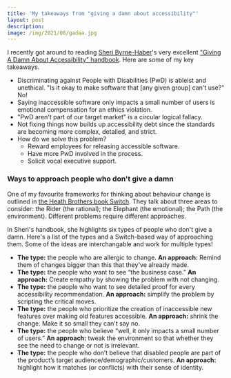 ```yaml
---
title: 'My takeaways from "giving a damn about accessibility"'
layout: post
description:
image: /img/2021/08/gadaa.jpg
---
```


I recently got around to reading [Sheri Byrne-Haber](https://sheribyrnehaber.medium.com/)'s very excellent ["Giving A Damn About Accessibility" handbook](https://uxdesign.cc/giving-a-damn-about-accessibility-6caf90be5a40). Here are some of my key takeaways.

- Discriminating against People with Disabilities (PwD) is ableist and unethical. "Is it okay to make software that [any given group] can't use?" No!
- Saying inaccessible software only impacts a small number of users is emotional compensation for an ethics violation.
- "PwD aren't part of our target market" is a circular logical fallacy.
- Not fixing things now builds up accessibility debt since the standards are becoming more complex, detailed, and strict.
- How do we solve this problem?
  - Reward employees for releasing accessible software.
  - Have more PwD involved in the process.
  - Solicit vocal executive support.

### Ways to approach people who don't give a damn

One of my favourite frameworks for thinking about behaviour change is outlined in [the Heath Brothers book Switch](https://heathbrothers.com/books/switch/). They talk about three areas to consider: the Rider (the rational); the Elephant (the emotional); the Path (the environment). Different problems require different approaches.

In Sheri's handbook, she highlights six types of people who don't give a damn. Here's a list of the types and a Switch-based way of approaching them. Some of the ideas are interchangable and work for multiple types!

- **The type:** the people who are allergic to change. **An approach:** Remind them of changes bigger than this that they've already made.
- **The type:** the people who want to see “the business case.” **An approach:** Create empathy by showing the problem with not changing.
- **The type:** the people who want to see detailed proof for every accessibility recommendation. **An approach:** simplify the problem by scripting the critical moves.
- **The type:** the people who prioritize the creation of inaccessible new features over making old features accessible. **An approach:** shrink the change. Make it so small they can't say no.
- **The type:** the people who believe “well, it only impacts a small number of users.” **An approach:** tweak the environment so that whether they see the need to change or not is irrelevant.
- **The type:** the people who don’t believe that disabled people are part of the product’s target audience/demographic/customers. **An approach:** highlight how it matches (or conflicts) with their sense of identity.

